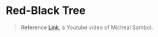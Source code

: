 # Red-Black Tree

> Reference [Link](https://www.youtube.com/watch?v=A3JZinzkMpk&list=PL9xmBV_5YoZNqDI8qfOZgzbqahCUmUEin&index=4), a Youtube video of Micheal Sambol.